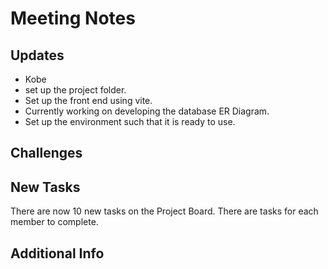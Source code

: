 # Meeting Notes

## Updates

- Kobe
 - set up the project folder. 
 - Set up the front end using vite.
 - Currently working on developing the database ER Diagram. 
 - Set up the environment such that it is ready to use.

## Challenges 

## New Tasks

There are now 10 new tasks on the Project Board. There are tasks for each member to complete. 

## Additional Info 

